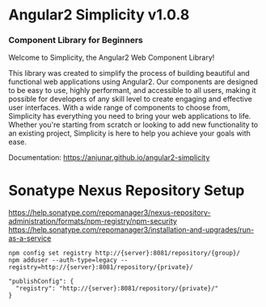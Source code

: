 # Angular2 Simplicity v1.0.8
### Component Library for Beginners

Welcome to Simplicity, the Angular2 Web Component Library! 

This library was created to simplify the process of building 
beautiful and functional web applications using Angular2.
Our components are designed to be easy to use, highly performant,
and accessible to all users, making it possible for developers
of any skill level to create engaging and effective user interfaces.
With a wide range of components to choose from, Simplicity 
has everything you need to bring your web applications to life. 
Whether you're starting from scratch or looking to add new 
functionality to an existing project, Simplicity is here to help 
you achieve your goals with ease.

Documentation: https://anjunar.github.io/angular2-simplicity

# Sonatype Nexus Repository Setup 
https://help.sonatype.com/repomanager3/nexus-repository-administration/formats/npm-registry/npm-security
https://help.sonatype.com/repomanager3/installation-and-upgrades/run-as-a-service

```
npm config set registry http://{server}:8081/repository/{group}/
npm adduser --auth-type=legacy --registry=http://{server}:8081/repository/{private}/
```
```  
"publishConfig": {
  "registry": "http://{server}:8081/repository/{private}/"
}
```

